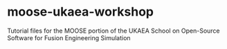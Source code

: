 # moose-ukaea-workshop
Tutorial files for the MOOSE portion of the UKAEA School on Open-Source Software for Fusion Engineering Simulation
